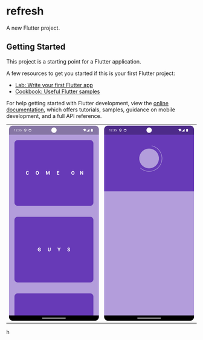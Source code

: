 # refresh

A new Flutter project.

## Getting Started

This project is a starting point for a Flutter application.

A few resources to get you started if this is your first Flutter project:

- [Lab: Write your first Flutter app](https://docs.flutter.dev/get-started/codelab)
- [Cookbook: Useful Flutter samples](https://docs.flutter.dev/cookbook)

For help getting started with Flutter development, view the
[online documentation](https://docs.flutter.dev/), which offers tutorials,
samples, guidance on mobile development, and a full API reference.

<table>
  <tr>
    <td valign="top"><img src="https://github.com/Srujankm12/Refresh-page/blob/main/refresh_pag1.png"  width="300" /></td>
    <td valign="top"><img src="https://github.com/Srujankm12/Refresh-page/blob/main/refresh_page2.png" width="300" /></td>
  </tr>
</table>
h
